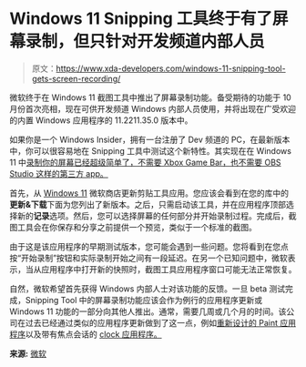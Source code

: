 # Windows 11 Snipping 工具终于有了屏幕录制，但只针对开发频道内部人员

> 原文：<https://www.xda-developers.com/windows-11-snipping-tool-gets-screen-recording/>

微软终于在 Windows 11 截图工具中推出了屏幕录制功能。备受期待的功能于 10 月份首次亮相，现在可供开发频道 Windows 内部人员使用，并将出现在广受欢迎的内置 Windows 应用程序的 11.2211.35.0 版本中。

如果你是一个 Windows Insider，拥有一台注册了 Dev 频道的 PC，在最新版本中，你可以很容易地在 Snipping 工具中测试这个新特性。其实现在在 Windows 11 中[录制你的屏幕已经超级简单了，不需要 Xbox Game Bar，也不需要 OBS Studio 这样的第三方 app。](https://www.xda-developers.com/how-to-screen-record-windows/)

首先，从 [Windows 11](https://www.xda-developers.com/windows-11/) 微软商店更新剪贴工具应用。您应该会看到在您的库中的**更新&下载**下面为您列出了新版本。之后，只需启动该工具，并在应用程序顶部选择新的**记录**选项。然后，您可以选择屏幕的任何部分并开始录制过程。完成后，截图工具会在你保存和分享之前提供一个预览，类似于一个标准的截图。

由于这是该应用程序的早期测试版本，您可能会遇到一些问题。您将看到在您点按“开始录制”按钮和实际录制开始之间有一段延迟。在另一个已知问题中，微软表示，当从应用程序中打开新的快照时，截图工具应用程序窗口可能无法正常恢复。

自然，微软希望首先获得 Windows 内部人士对该功能的反馈。一旦 beta 测试完成，Snipping Tool 中的屏幕录制功能应该会作为例行的应用程序更新或 Windows 11 功能的一部分向其他人推出。通常，需要几周或几个月的时间。该公司在过去已经通过类似的应用程序更新做到了这一点，例如[重新设计的 Paint 应用程序](https://www.xda-developers.com/microsofts-new-paint-app-for-windows-11-is-now-rolling-out-to-insiders/)以及带有焦点会话的 [clock 应用程序。](https://www.xda-developers.com/microsoft-rolls-out-new-clock-app-focus-sessions/)

**来源:** [微软](https://blogs.windows.com/windows-insider/2022/12/08/screen-recording-in-snipping-tool-begins-rolling-out-to-windows-insiders/)